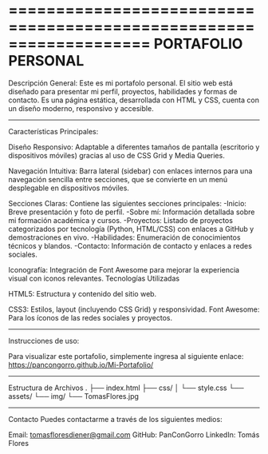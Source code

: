 ===================================================================
                        PORTAFOLIO PERSONAL
===================================================================

Descripción General:
Este es mi portafolo personal. El sitio web está diseñado para presentar mi perfil, proyectos, habilidades y formas de contacto. Es una página estática, desarrollada con HTML y CSS, cuenta con un diseño moderno, responsivo y accesible.

-------------------------------------------------------------------

Características Principales:

Diseño Responsivo: Adaptable a diferentes tamaños de pantalla (escritorio y dispositivos móviles) gracias al uso de CSS Grid y Media Queries.

Navegación Intuitiva: Barra lateral (sidebar) con enlaces internos para una navegación sencilla entre secciones, que se convierte en un menú desplegable en dispositivos móviles.

Secciones Claras: 
Contiene las siguientes secciones principales:
-Inicio: Breve presentación y foto de perfil.
-Sobre mí: Información detallada sobre mi formación académica y cursos.
-Proyectos: Listado de proyectos categorizados por tecnología (Python, HTML/CSS) con enlaces a GitHub y demostraciones en vivo.
-Habilidades: Enumeración de conocimientos técnicos y blandos.
-Contacto: Información de contacto y enlaces a redes sociales.

Iconografía: Integración de Font Awesome para mejorar la experiencia visual con iconos relevantes.
Tecnologías Utilizadas

HTML5: Estructura y contenido del sitio web.

CSS3: Estilos, layout (incluyendo CSS Grid) y responsividad.
Font Awesome: Para los íconos de las redes sociales y proyectos.

-------------------------------------------------------------------

Instrucciones de uso:

Para visualizar este portafolio, simplemente ingresa al siguiente enlace: https://pancongorro.github.io/Mi-Portafolio/

-------------------------------------------------------------------

Estructura de Archivos
.
├── index.html
├── css/
│   └── style.css
└── assets/
    └── img/
        └── TomasFlores.jpg

-------------------------------------------------------------------

Contacto
Puedes contactarme a través de los siguientes medios:

Email: tomasfloresdiener@gmail.com
GitHub: PanConGorro
LinkedIn: Tomás Flores
